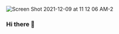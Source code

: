 ![Screen Shot 2021-12-09 at 11 12 06 AM-2](https://user-images.githubusercontent.com/17788706/145377283-ff4a1ba3-7906-4705-8f4f-f940b126530a.png)

### Hi there 👋

<!--
**christopherpickering/christopherpickering** is a ✨ _special_ ✨ repository because its `README.md` (this file) appears on your GitHub profile.

Here are some ideas to get you started:

- 🔭 I’m currently working on ...
- 🌱 I’m currently learning ...
- 👯 I’m looking to collaborate on ...
- 🤔 I’m looking for help with ...
- 💬 Ask me about ...
- 📫 How to reach me: ...
- 😄 Pronouns: ...
- ⚡ Fun fact: ...
-->
